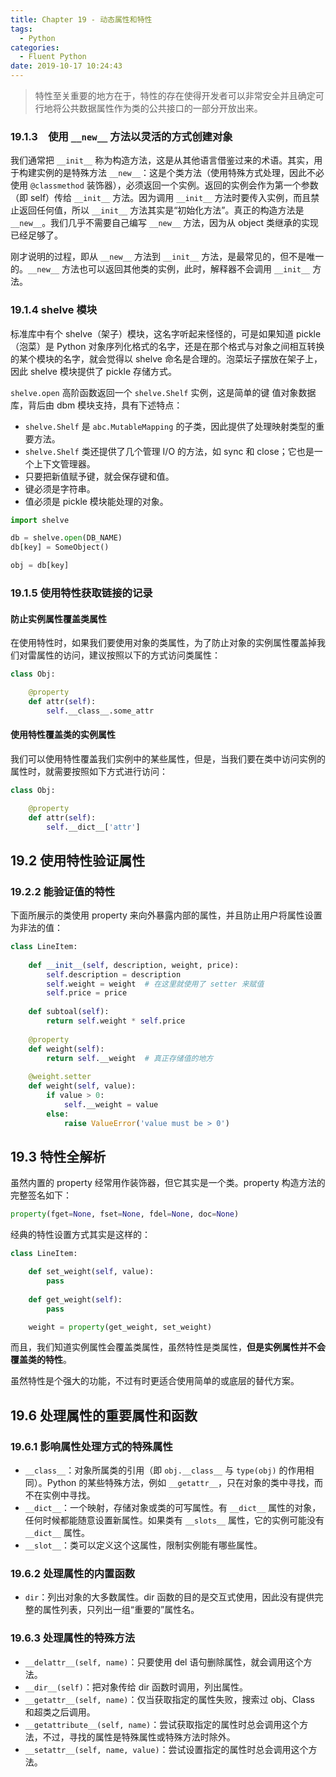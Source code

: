 ```yaml
---
title: Chapter 19 - 动态属性和特性
tags:
  - Python
categories:
  - Fluent Python
date: 2019-10-17 10:24:43
---
```



> 特性至关重要的地方在于，特性的存在使得开发者可以非常安全并且确定可行地将公共数据属性作为类的公共接口的一部分开放出来。

### 19.1.3　使用 `__new__` 方法以灵活的方式创建对象

我们通常把 `__init__` 称为构造方法，这是从其他语言借鉴过来的术语。其实，用于构建实例的是特殊方法 `__new__`：这是个类方法（使用特殊方式处理，因此不必使用 `@classmethod` 装饰器），必须返回一个实例。返回的实例会作为第一个参数（即 self）传给 `__init__` 方法。因为调用 `__init__` 方法时要传入实例，而且禁止返回任何值，所以 `__init__` 方法其实是“初始化方法”。真正的构造方法是 `__new__`。我们几乎不需要自己编写 `__new__` 方法，因为从 object 类继承的实现已经足够了。

刚才说明的过程，即从 `__new__` 方法到 `__init__` 方法，是最常见的，但不是唯一的。`__new__` 方法也可以返回其他类的实例，此时，解释器不会调用 `__init__` 方法。

### 19.1.4 shelve 模块

标准库中有个 shelve（架子）模块，这名字听起来怪怪的，可是如果知道 pickle（泡菜）是 Python 对象序列化格式的名字，还是在那个格式与对象之间相互转换的某个模块的名字，就会觉得以 shelve 命名是合理的。泡菜坛子摆放在架子上，因此 shelve 模块提供了 pickle 存储方式。

`shelve.open` 高阶函数返回一个 `shelve.Shelf` 实例，这是简单的键 值对象数据库，背后由 dbm 模块支持，具有下述特点：

- `shelve.Shelf` 是 `abc.MutableMapping` 的子类，因此提供了处理映射类型的重要方法。
- `shelve.Shelf` 类还提供了几个管理 I/O 的方法，如 sync 和 close；它也是一个上下文管理器。
- 只要把新值赋予键，就会保存键和值。
- 键必须是字符串。
- 值必须是 pickle 模块能处理的对象。

```python
import shelve

db = shelve.open(DB_NAME)
db[key] = SomeObject()

obj = db[key]
```

### 19.1.5 使用特性获取链接的记录

#### 防止实例属性覆盖类属性

在使用特性时，如果我们要使用对象的类属性，为了防止对象的实例属性覆盖掉我们对雷属性的访问，建议按照以下的方式访问类属性：

```python
class Obj:

    @property
    def attr(self):
        self.__class__.some_attr
```

#### 使用特性覆盖类的实例属性

我们可以使用特性覆盖我们实例中的某些属性，但是，当我们要在类中访问实例的属性时，就需要按照如下方式进行访问：

```python
class Obj:

    @property
    def attr(self):
        self.__dict__['attr']
```

## 19.2 使用特性验证属性

### 19.2.2 能验证值的特性

下面所展示的类使用 property 来向外暴露内部的属性，并且防止用户将属性设置为非法的值：

```python
class LineItem:
    
    def __init__(self, description, weight, price):
        self.description = description
        self.weight = weight  # 在这里就使用了 setter 来赋值
        self.price = price
        
    def subtoal(self):
        return self.weight * self.price
    
    @property
    def weight(self):
        return self.__weight  # 真正存储值的地方
    
    @weight.setter
    def weight(self, value):
        if value > 0:
            self.__weight = value
        else:
            raise ValueError('value must be > 0')
```

## 19.3 特性全解析

虽然内置的 property 经常用作装饰器，但它其实是一个类。property 构造方法的完整签名如下：

```python
property(fget=None, fset=None, fdel=None, doc=None)
```

经典的特性设置方式其实是这样的：

```python
class LineItem:

    def set_weight(self, value):
        pass
    
    def get_weight(self):
        pass

    weight = property(get_weight, set_weight)

```

而且，我们知道实例属性会覆盖类属性，虽然特性是类属性，**但是实例属性并不会覆盖类的特性**。

虽然特性是个强大的功能，不过有时更适合使用简单的或底层的替代方案。

## 19.6 处理属性的重要属性和函数

### 19.6.1 影响属性处理方式的特殊属性

- `__class__`：对象所属类的引用（即 `obj.__class__` 与 `type(obj)` 的作用相同）。Python 的某些特殊方法，例如 `__getattr__`，只在对象的类中寻找，而不在实例中寻找。
- `__dict__`：一个映射，存储对象或类的可写属性。有 `__dict__` 属性的对象，任何时候都能随意设置新属性。如果类有 `__slots__` 属性，它的实例可能没有 `__dict__` 属性。
- `__slot__`：类可以定义这个这属性，限制实例能有哪些属性。

### 19.6.2 处理属性的内置函数

- `dir`：列出对象的大多数属性。dir 函数的目的是交互式使用，因此没有提供完整的属性列表，只列出一组“重要的”属性名。

### 19.6.3 处理属性的特殊方法

- `__delattr__(self, name)`：只要使用 del 语句删除属性，就会调用这个方法。
- `__dir__(self)`：把对象传给 dir 函数时调用，列出属性。
- `__getattr__(self, name)`：仅当获取指定的属性失败，搜索过 obj、Class 和超类之后调用。
- `__getattribute__(self, name)`：尝试获取指定的属性时总会调用这个方法，不过，寻找的属性是特殊属性或特殊方法时除外。
- `__setattr__(self, name, value)`：尝试设置指定的属性时总会调用这个方法。